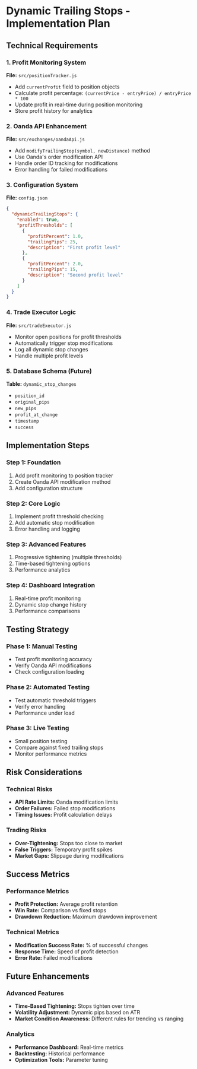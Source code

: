 # Dynamic Trailing Stops - Implementation Plan

## Technical Requirements

### 1. Profit Monitoring System
**File:** `src/positionTracker.js`
- Add `currentProfit` field to position objects
- Calculate profit percentage: `(currentPrice - entryPrice) / entryPrice * 100`
- Update profit in real-time during position monitoring
- Store profit history for analytics

### 2. Oanda API Enhancement
**File:** `src/exchanges/oandaApi.js`
- Add `modifyTrailingStop(symbol, newDistance)` method
- Use Oanda's order modification API
- Handle order ID tracking for modifications
- Error handling for failed modifications

### 3. Configuration System
**File:** `config.json`
```json
{
  "dynamicTrailingStops": {
    "enabled": true,
    "profitThresholds": [
      {
        "profitPercent": 1.0,
        "trailingPips": 25,
        "description": "First profit level"
      },
      {
        "profitPercent": 2.0,
        "trailingPips": 15,
        "description": "Second profit level"
      }
    ]
  }
}
```

### 4. Trade Executor Logic
**File:** `src/tradeExecutor.js`
- Monitor open positions for profit thresholds
- Automatically trigger stop modifications
- Log all dynamic stop changes
- Handle multiple profit levels

### 5. Database Schema (Future)
**Table:** `dynamic_stop_changes`
- `position_id`
- `original_pips`
- `new_pips`
- `profit_at_change`
- `timestamp`
- `success`

## Implementation Steps

### Step 1: Foundation
1. Add profit monitoring to position tracker
2. Create Oanda API modification method
3. Add configuration structure

### Step 2: Core Logic
1. Implement profit threshold checking
2. Add automatic stop modification
3. Error handling and logging

### Step 3: Advanced Features
1. Progressive tightening (multiple thresholds)
2. Time-based tightening options
3. Performance analytics

### Step 4: Dashboard Integration
1. Real-time profit monitoring
2. Dynamic stop change history
3. Performance comparisons

## Testing Strategy

### Phase 1: Manual Testing
- Test profit monitoring accuracy
- Verify Oanda API modifications
- Check configuration loading

### Phase 2: Automated Testing
- Test automatic threshold triggers
- Verify error handling
- Performance under load

### Phase 3: Live Testing
- Small position testing
- Compare against fixed trailing stops
- Monitor performance metrics

## Risk Considerations

### Technical Risks
- **API Rate Limits:** Oanda modification limits
- **Order Failures:** Failed stop modifications
- **Timing Issues:** Profit calculation delays

### Trading Risks
- **Over-Tightening:** Stops too close to market
- **False Triggers:** Temporary profit spikes
- **Market Gaps:** Slippage during modifications

## Success Metrics

### Performance Metrics
- **Profit Protection:** Average profit retention
- **Win Rate:** Comparison vs fixed stops
- **Drawdown Reduction:** Maximum drawdown improvement

### Technical Metrics
- **Modification Success Rate:** % of successful changes
- **Response Time:** Speed of profit detection
- **Error Rate:** Failed modifications

## Future Enhancements

### Advanced Features
- **Time-Based Tightening:** Stops tighten over time
- **Volatility Adjustment:** Dynamic pips based on ATR
- **Market Condition Awareness:** Different rules for trending vs ranging

### Analytics
- **Performance Dashboard:** Real-time metrics
- **Backtesting:** Historical performance
- **Optimization Tools:** Parameter tuning
